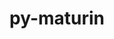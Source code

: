---
title: "py-maturin"
layout: cache
categories: [package, develop]
meta: {"versions": ["1.1.0"], "compilers": ["apple-clang@=15.0.0", "gcc@=11.3.0"], "oss": ["ubuntu22.04", "ventura"], "platforms": ["darwin", "linux"], "targets": ["aarch64", "x86_64_v3"], "stacks": ["ml-darwin-aarch64-mps", "ml-linux-x86_64-cpu", "ml-linux-x86_64-cuda", "ml-linux-x86_64-rocm", "root"], "num_specs": 13, "num_specs_by_stack": {"root": 13, "ml-darwin-aarch64-mps": 7, "ml-linux-x86_64-cuda": 6, "ml-linux-x86_64-cpu": 6, "ml-linux-x86_64-rocm": 6}}
spec_details: [{"hash": "czbtugl2n6b6a7k7yizcx25c6ayrs57w", "compiler": "apple-clang@=15.0.0", "versions": ["1.1.0"], "os": "ventura", "platform": "darwin", "target": "aarch64", "variants": ["build_system=python_pip"], "stacks": ["root", "ml-darwin-aarch64-mps"], "size": "-", "tarball": "https://binaries.spack.io/develop/build_cache/darwin-ventura-aarch64/apple-clang-15.0.0/py-maturin-1.1.0/darwin-ventura-aarch64-apple-clang-15.0.0-py-maturin-1.1.0-czbtugl2n6b6a7k7yizcx25c6ayrs57w.spack"}, {"hash": "5ckgd7g4psi6ugavwmfwzgbx5e6iwdx4", "compiler": "apple-clang@=15.0.0", "versions": ["1.1.0"], "os": "ventura", "platform": "darwin", "target": "aarch64", "variants": ["build_system=python_pip"], "stacks": ["root", "ml-darwin-aarch64-mps"], "size": "-", "tarball": "https://binaries.spack.io/develop/build_cache/darwin-ventura-aarch64/apple-clang-15.0.0/py-maturin-1.1.0/darwin-ventura-aarch64-apple-clang-15.0.0-py-maturin-1.1.0-5ckgd7g4psi6ugavwmfwzgbx5e6iwdx4.spack"}, {"hash": "gbvs7imi2syte5m7j6oout7jaunshxmv", "compiler": "apple-clang@=15.0.0", "versions": ["1.1.0"], "os": "ventura", "platform": "darwin", "target": "aarch64", "variants": ["build_system=python_pip"], "stacks": ["root", "ml-darwin-aarch64-mps"], "size": "-", "tarball": "https://binaries.spack.io/develop/build_cache/darwin-ventura-aarch64/apple-clang-15.0.0/py-maturin-1.1.0/darwin-ventura-aarch64-apple-clang-15.0.0-py-maturin-1.1.0-gbvs7imi2syte5m7j6oout7jaunshxmv.spack"}, {"hash": "e4kdsepntdj7ubxh2whdc43eoe2xzvot", "compiler": "apple-clang@=15.0.0", "versions": ["1.1.0"], "os": "ventura", "platform": "darwin", "target": "aarch64", "variants": ["build_system=python_pip"], "stacks": ["root", "ml-darwin-aarch64-mps"], "size": "-", "tarball": "https://binaries.spack.io/develop/build_cache/darwin-ventura-aarch64/apple-clang-15.0.0/py-maturin-1.1.0/darwin-ventura-aarch64-apple-clang-15.0.0-py-maturin-1.1.0-e4kdsepntdj7ubxh2whdc43eoe2xzvot.spack"}, {"hash": "xxo4txiqeoovz5dxzrlmjeaathhnwesl", "compiler": "apple-clang@=15.0.0", "versions": ["1.1.0"], "os": "ventura", "platform": "darwin", "target": "aarch64", "variants": ["build_system=python_pip"], "stacks": ["root", "ml-darwin-aarch64-mps"], "size": "-", "tarball": "https://binaries.spack.io/develop/build_cache/darwin-ventura-aarch64/apple-clang-15.0.0/py-maturin-1.1.0/darwin-ventura-aarch64-apple-clang-15.0.0-py-maturin-1.1.0-xxo4txiqeoovz5dxzrlmjeaathhnwesl.spack"}, {"hash": "zdju5unvzx73dvi5zfzd7fnkmnfwy5fh", "compiler": "apple-clang@=15.0.0", "versions": ["1.1.0"], "os": "ventura", "platform": "darwin", "target": "aarch64", "variants": ["build_system=python_pip"], "stacks": ["root", "ml-darwin-aarch64-mps"], "size": "-", "tarball": "https://binaries.spack.io/develop/build_cache/darwin-ventura-aarch64/apple-clang-15.0.0/py-maturin-1.1.0/darwin-ventura-aarch64-apple-clang-15.0.0-py-maturin-1.1.0-zdju5unvzx73dvi5zfzd7fnkmnfwy5fh.spack"}, {"hash": "hjt6uef2qjax5fyz65gepacc34ecvyzh", "compiler": "apple-clang@=15.0.0", "versions": ["1.1.0"], "os": "ventura", "platform": "darwin", "target": "aarch64", "variants": ["build_system=python_pip"], "stacks": ["root", "ml-darwin-aarch64-mps"], "size": "-", "tarball": "https://binaries.spack.io/develop/build_cache/darwin-ventura-aarch64/apple-clang-15.0.0/py-maturin-1.1.0/darwin-ventura-aarch64-apple-clang-15.0.0-py-maturin-1.1.0-hjt6uef2qjax5fyz65gepacc34ecvyzh.spack"}, {"hash": "3etaqcoyh6ug5wigmxkh63hnnlbna6k4", "compiler": "gcc@=11.3.0", "versions": ["1.1.0"], "os": "ubuntu22.04", "platform": "linux", "target": "x86_64_v3", "variants": ["build_system=python_pip"], "stacks": ["root", "ml-linux-x86_64-cuda", "ml-linux-x86_64-cpu", "ml-linux-x86_64-rocm"], "size": "-", "tarball": "https://binaries.spack.io/develop/build_cache/linux-ubuntu22.04-x86_64_v3/gcc-11.3.0/py-maturin-1.1.0/linux-ubuntu22.04-x86_64_v3-gcc-11.3.0-py-maturin-1.1.0-3etaqcoyh6ug5wigmxkh63hnnlbna6k4.spack"}, {"hash": "5gjmlwpteggmtmla2byxouep22xs4mbj", "compiler": "gcc@=11.3.0", "versions": ["1.1.0"], "os": "ubuntu22.04", "platform": "linux", "target": "x86_64_v3", "variants": ["build_system=python_pip"], "stacks": ["root", "ml-linux-x86_64-cuda", "ml-linux-x86_64-cpu", "ml-linux-x86_64-rocm"], "size": "-", "tarball": "https://binaries.spack.io/develop/build_cache/linux-ubuntu22.04-x86_64_v3/gcc-11.3.0/py-maturin-1.1.0/linux-ubuntu22.04-x86_64_v3-gcc-11.3.0-py-maturin-1.1.0-5gjmlwpteggmtmla2byxouep22xs4mbj.spack"}, {"hash": "oqpllyzqmsapfhzewf7wg77w63wx3xtz", "compiler": "gcc@=11.3.0", "versions": ["1.1.0"], "os": "ubuntu22.04", "platform": "linux", "target": "x86_64_v3", "variants": ["build_system=python_pip"], "stacks": ["root", "ml-linux-x86_64-cuda", "ml-linux-x86_64-cpu", "ml-linux-x86_64-rocm"], "size": "-", "tarball": "https://binaries.spack.io/develop/build_cache/linux-ubuntu22.04-x86_64_v3/gcc-11.3.0/py-maturin-1.1.0/linux-ubuntu22.04-x86_64_v3-gcc-11.3.0-py-maturin-1.1.0-oqpllyzqmsapfhzewf7wg77w63wx3xtz.spack"}, {"hash": "wmmzxkdur5cusv6hdilnzumfozp2xekg", "compiler": "gcc@=11.3.0", "versions": ["1.1.0"], "os": "ubuntu22.04", "platform": "linux", "target": "x86_64_v3", "variants": ["build_system=python_pip"], "stacks": ["root", "ml-linux-x86_64-cuda", "ml-linux-x86_64-cpu", "ml-linux-x86_64-rocm"], "size": "-", "tarball": "https://binaries.spack.io/develop/build_cache/linux-ubuntu22.04-x86_64_v3/gcc-11.3.0/py-maturin-1.1.0/linux-ubuntu22.04-x86_64_v3-gcc-11.3.0-py-maturin-1.1.0-wmmzxkdur5cusv6hdilnzumfozp2xekg.spack"}, {"hash": "tmixp72y7cujz6we7ppn55zenjmrfqpz", "compiler": "gcc@=11.3.0", "versions": ["1.1.0"], "os": "ubuntu22.04", "platform": "linux", "target": "x86_64_v3", "variants": ["build_system=python_pip"], "stacks": ["root", "ml-linux-x86_64-cuda", "ml-linux-x86_64-cpu", "ml-linux-x86_64-rocm"], "size": "-", "tarball": "https://binaries.spack.io/develop/build_cache/linux-ubuntu22.04-x86_64_v3/gcc-11.3.0/py-maturin-1.1.0/linux-ubuntu22.04-x86_64_v3-gcc-11.3.0-py-maturin-1.1.0-tmixp72y7cujz6we7ppn55zenjmrfqpz.spack"}, {"hash": "5dsg6y2bpjqp5or7bx4lxdx3u37bk3ic", "compiler": "gcc@=11.3.0", "versions": ["1.1.0"], "os": "ubuntu22.04", "platform": "linux", "target": "x86_64_v3", "variants": ["build_system=python_pip"], "stacks": ["root", "ml-linux-x86_64-cuda", "ml-linux-x86_64-cpu", "ml-linux-x86_64-rocm"], "size": "-", "tarball": "https://binaries.spack.io/develop/build_cache/linux-ubuntu22.04-x86_64_v3/gcc-11.3.0/py-maturin-1.1.0/linux-ubuntu22.04-x86_64_v3-gcc-11.3.0-py-maturin-1.1.0-5dsg6y2bpjqp5or7bx4lxdx3u37bk3ic.spack"}]
---